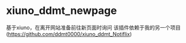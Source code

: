 # xiuno_ddmt_newpage
基于xiuno，在离开网站准备前往新页面时询问
该插件依赖于我的另一个项目(https://github.com/ddmt0000/xiuno_ddmt_Notiflix)
